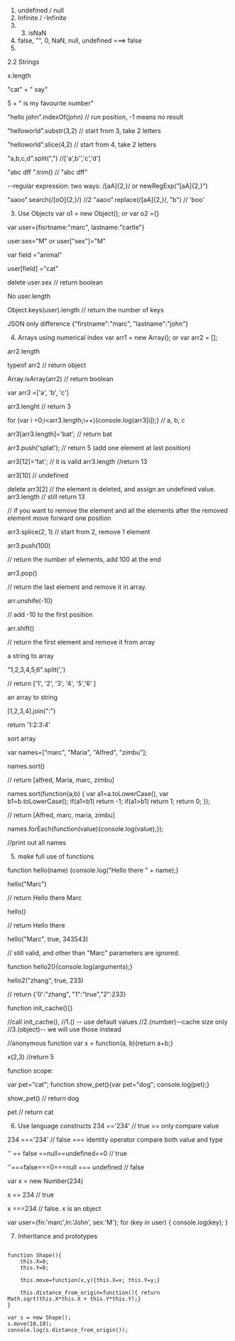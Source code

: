 1. undefined / null
2. Infinite / -Infinite
3. 3. isNaN
4. false, "", 0, NaN, null, undefined ===> false
5. 


2.2 Strings

x.length

"cat" + " say"

5 + " is my favourite number"

"hello john".indexOf(john) // run position, -1 means no result

"helloworld".substr(3,2) // start from 3, take 2 letters

"helloworld".slice(4,2) // start from 4, take 2 letters

"a,b,c,d".split(",") //['a',b'','c','d']

"abc dff      ".trim() // "abc dff"


--regular expression:
two ways: /[aA]{2,}/  or newRegExp("[aA]{2,}")

"aaoo".search(/[oO]{2,}/) //2
"aaoo".replace(/[aA]{2,}/, "b") // 'boo'



3. Use Objects
var o1 = new Object();
or var o2 ={}

var user={fisrtname:"marc", lastname:"cartle"}

user.sex="M" or user["sex"]="M"

var field ="animal"

user[field] ="cat"

delete user.sex  // return boolean

No user.length

Object.keys(user).length // return the number of keys

JSON
only difference
{"firstname":"marc", "lastname":"john"}

4. Arrays using numerical index
var arr1 = new Array();
or 
var arr2 = [];

arr2.length

typeof arr2 // return object

Array.isArray(arr2) // return boolean

var arr3 =['a', 'b', 'c']

arr3.lenght // return 3

for (var i =0;i<arr3.length;i++){console.log(arr3[i]);} // a, b, c

arr3[arr3.length]='bat'; // return bat

arr3.push('splat'); // return 5 (add one element at last position)

arr3[12]='fat'; // it is valid
arr3.length //return 13

arr3[10] // undefined

delete arr3[2] // the element is deleted, and assign an undefined value.
arr3.length // still return 13

// if you want to remove the element and all the elements after the removed element move forward one position

arr3.splice(2, 1) // start from 2, remove 1 element

arr3.push(100)

// return the number of elements, add 100 at the end

arr3.pop()

// return the last element and remove it in array.

arr.unshife(-10)

// add -10 to the first position

arr.shift()

// return the first element and remove it from array

a string to array

"1,2,3,4,5,6".split(',')

// return ['1', '2', '3', '4', '5','6' ]

an array to string

[1,2,3,4].join(":")

return '1:2:3:4'

sort array

var names=["marc", "Maria", "Alfred", "zimbu"];

names.sort()

// return [alfred, Maria, marc, zimbu]

names.sort(function(a,b) {
    var a1=a.toLowerCase(), var b1=b.toLowerCase();
    if(a1<b1) return -1;
    if(a1>b1) return 1;
    return 0;
});

// return [Alfred, marc, maria, zimbu]


names.forEach(function(value){console.log(value);});

//print out all names


5. make full use of functions


function hello(name) {console.log("Hello there " + name);}

hello("Marc")

// return Hello there Marc

hello()

// return Hello there

hello("Marc", true, 343543)

// still valid, and other than "Marc" parameters are ignored.

function hello2(){console.log(arguments);}

hello2("zhang", true, 233)

// return {'0':"zhang", "1":"true","2":233}


function init_cache(){}

//call init_cache(), 
//1.() -- use default values
//2.(number)--cache size only
//3.(object)-- we will use those instead

//anonymous function
var x = function(a, b){return a+b;}

x(2,3)
//return 5


function scope:

var pet="cat";
function show_pet(){var pet="dog"; console.log(pet);}

show_pet() // return dog

pet // return cat


6. Use language constructs
234 =='234' // true  == only compare value

234 ==='234' // false === identity operator compare both value and type

'' == false ==null==undefined==0 // true

''===false===0===null === undefined // false

var x = new Number(234)

x == 234 // true

x ===234 // false. x is an object

var user={fn:'marc',ln:'John', sex:'M'};
for (key in user) {
    console.log(key);
}

7. Inheritance and prototypes

```

function Shape(){
    this.X=0;
	this.Y=0;
	
	this.move=function(x,y){this.X=x; this.Y=y;}
	
	this.distance_from_origin=function(){ return Math.sqrt(this.X*this.X + this.Y*this.Y);}
}

var s = new Shape();
s.move(10,10);
console.log(s.distance_from_origin());
```





